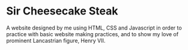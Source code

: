 # Sir Cheesecake Steak

A website designed by me using HTML, CSS and Javascript in order to practice with basic website making practices, and to show my love of prominent Lancastrian figure, Henry VII.
